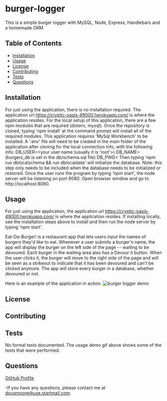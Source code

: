 # burger-logger
This is a simple burger logger with MySQL, Node, Express, Handlebars and a homemade ORM

## Table of Contents
  - [Installation](#Installation)
  - [Usage](#Usage)
  - [License](#License)
  - [Contributing](#Contributing)
  - [Tests](#Tests)
  - [Questions](#Questions)

## Installation
  For just using the application, there is no installation required. The application url https://cryptic-oasis-49000.herokuapp.com/ is where the application resides.
  For the local setup of this application, there are a few npm modules that are required (dotenv, mysql). Once the repository is cloned, typing 'npm install' at the command prompt will install all of the required modules.
  This application requires 'MySql Workbench' to be installed.
  A '.env' file will need to be created in the main folder of the application after cloning for the local connection info, with the following info:
    DB_USER=<your user name (usually it is 'root'>)
    DB_NAME=<your database name> (burgers_db is set in the db/schema.sql file)
    DB_PWD=<your password>
  Then typing 'npm run dblocalschema && run dblocaldata' will initialize the database. Note: this step only needs to be included when the database needs to be initialized or restored.
  Once the user runs the program by typing 'npm start', the node server will be listening on port 8080.
  Open browser window and go to http://localhost:8080.

## Usage
  For just using the application, the application url https://cryptic-oasis-49000.herokuapp.com/ is where the application resides.
  If installing locally, see the installation steps above to install and then run the node server by typing 'npm start'.

  Eat-Da-Burger! is a restaurant app that lets users input the names of burgers they'd like to eat.
  Whenever a user submits a burger's name, the app will display the burger on the left side of the page -- waiting to be devoured.
  Each burger in the waiting area also has a Devour it button. When the user clicks it, the burger will move to the right side of the page and will be seen as a strikeout to indicate that it has been devoured and can't be clicked anymore.
  The app will store every burger in a database, whether devoured or not.

Here is an example of the application in action:
![burger logger demo](./public/assets/img/burger-demo.gif)

## License
  

## Contributing
  

## Tests
  No formal tests documented. The usage demo gif above shows some of the tests that were performed.

## Questions

[GitHub Profile](https://github.com/AllAroundD/)

-If you have any questions, please contact me at [dougmoore@use.startmail.com](mailto:dougmoore@use.startmail.com?subject=[GitHub]%20Source%20Question).

